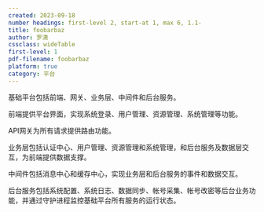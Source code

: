 ```yaml
---
created: 2023-09-18
number headings: first-level 2, start-at 1, max 6, 1.1-
title: foobarbaz
author: 罗潇
cssclass: wideTable
first-level: 1
pdf-filename: foobarbaz
platform: true
category: 平台
---
```


基础平台包括前端、网关、业务层、中间件和后台服务。

前端提供平台界面，实现系统登录、用户管理、资源管理、系统管理等功能。

API网关为所有请求提供路由功能。

业务层包括认证中心、用户管理、资源管理和系统管理，和后台服务及数据层交互，为前端提供数据支撑。

中间件包括消息中心和缓存中心，实现业务层和后台服务的事件和数据交互。

后台服务包括系统配置、系统日志、数据同步、帐号采集、帐号改密等后台业务功能，并通过守护进程监控基础平台所有服务的运行状态。
